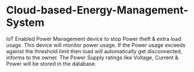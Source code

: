 # Cloud-based-Energy-Management-System
IoT Enabled Power Management device to stop Power theft &amp; extra load usage.
This device will monitor power usage. If the Power usage exceeds against the threshold limit then load will automatically get disconnected, informs to the owner. The Power Supply ratings like Voltage, Current & Power will be stored in the database.
